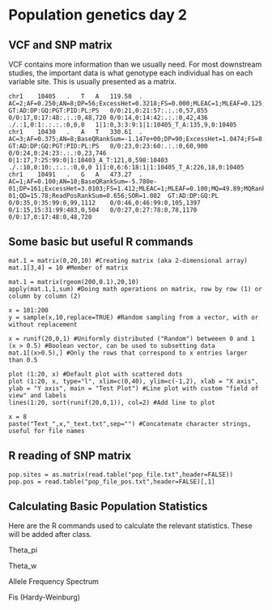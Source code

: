 # Population genetics day 2

## VCF and SNP matrix

VCF contains more information than we usually need. For most downstream studies, the important data is what genotype each individual has on each variable site. This is usually presented as a matrix.

```
chr1	10405	.	T	A	119.50	.	AC=2;AF=0.250;AN=8;DP=56;ExcessHet=0.3218;FS=0.000;MLEAC=1;MLEAF=0.125;MQ=34.26;QD=29.11;SOR=1.179	GT:AD:DP:GQ:PGT:PID:PL:PS	0/0:21,0:21:57:.:.:0,57,855	0/0:17,0:17:48:.:.:0,48,720	0/0:14,0:14:42:.:.:0,42,436	./.:1,0:1:.:.:.:0,0,0	1|1:0,3:3:9:1|1:10405_T_A:135,9,0:10405
chr1	10430	.	A	T	330.61	.	AC=3;AF=0.375;AN=8;BaseQRankSum=-1.147e+00;DP=90;ExcessHet=1.0474;FS=8.080;MLEAC=3;MLEAF=0.375;MQ=45.77;MQRankSum=-3.970e+00;QD=11.02;ReadPosRankSum=0.291;SOR=1.137	GT:AD:DP:GQ:PGT:PID:PL:PS	0/0:23,0:23:60:.:.:0,60,900	0/0:24,0:24:23:.:.:0,23,746	0|1:17,7:25:99:0|1:10403_A_T:121,0,598:10403	./.:10,0:10:.:.:.:0,0,0	1|1:0,6:6:18:1|1:10405_T_A:226,18,0:10405
chr1	10491	.	G	A	473.27	.	AC=1;AF=0.100;AN=10;BaseQRankSum=-5.780e-01;DP=161;ExcessHet=3.0103;FS=1.412;MLEAC=1;MLEAF=0.100;MQ=49.89;MQRankSum=-1.590e-01;QD=15.78;ReadPosRankSum=0.656;SOR=1.082	GT:AD:DP:GQ:PL	0/0:35,0:35:99:0,99,1112	0/0:46,0:46:99:0,105,1397	0/1:15,15:31:99:483,0,504	0/0:27,0:27:78:0,78,1170	0/0:17,0:17:48:0,48,720

```

## Some basic but useful R commands

```
mat.1 = matrix(0,20,10) #Creating matrix (aka 2-dimensional array)
mat.1[3,4] = 10 #Member of matrix

mat.1 = matrix(rgeom(200,0.1),20,10)
apply(mat.1,1,sum) #Doing math operations on matrix, row by row (1) or column by column (2)

x = 101:200
y = sample(x,10,replace=TRUE) #Random sampling from a vector, with or without replacement

x = runif(20,0,1) #Uniformly distributed ("Random") betweeen 0 and 1
(x > 0.5) #Boolean vector, can be used to subsetting data
mat.1[(x>0.5),] #Only the rows that correspond to x entries larger than 0.5

plot (1:20, x) #Default plot with scattered dots
plot (1:20, x, type="l", xlim=c(0,40), ylim=c(-1,2), xlab = "X axis", ylab = "Y axis", main = "Test Plot") #Line plot with custom "field of view" and labels
lines(1:20, sort(runif(20,0,1)), col=2) #Add line to plot

x = 8
paste("Text_",x,"_text.txt",sep="") #Concatenate character strings, useful for file names

```

## R reading of SNP matrix

```
pop.sites = as.matrix(read.table("pop_file.txt",header=FALSE))
pop.pos = read.table("pop_file_pos.txt",header=FALSE)[,1]

```

## Calculating Basic Population Statistics

Here are the R commands used to calculate the relevant statistics. These will be added after class.

Theta_pi

Theta_w

Allele Frequency Spectrum

Fis (Hardy-Weinburg)


